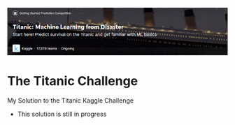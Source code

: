 ![](Images/titanic2.png) <br/>
# The Titanic Challenge

My Solution to the Titanic Kaggle Challenge


* This solution is still in progress
